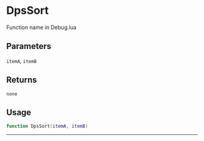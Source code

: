 # DpsSort
Function name in Debug.lua
## Parameters
`itemA`, `itemB`
## Returns
`none`
## Usage
```lua
function DpsSort(itemA, itemB)
```
---
